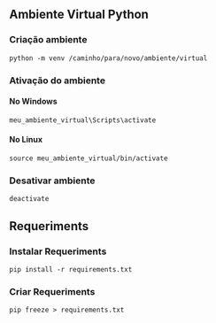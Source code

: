 ## Ambiente Virtual Python

### Criação ambiente
```
python -m venv /caminho/para/novo/ambiente/virtual
```

### Ativação do ambiente

#### No Windows

```
meu_ambiente_virtual\Scripts\activate
```

#### No Linux

```
source meu_ambiente_virtual/bin/activate
```

### Desativar ambiente

```
deactivate
```

## Requeriments


### Instalar Requeriments

```
pip install -r requirements.txt
```

### Criar Requeriments

```
pip freeze > requirements.txt
```
